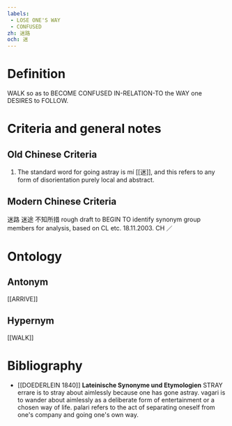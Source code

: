```yaml
---
labels: 
 - LOSE ONE'S WAY
 - CONFUSED
zh: 迷路
och: 迷
---
```


# Definition
WALK so as to BECOME CONFUSED IN-RELATION-TO the WAY one DESIRES to FOLLOW.
# Criteria and general notes
## Old Chinese Criteria
1. The standard word for going astray is mí [[迷]], and this refers to any form of disorientation purely local and abstract.
## Modern Chinese Criteria
迷路
迷途
不知所措
rough draft to BEGIN TO identify synonym group members for analysis, based on CL etc. 18.11.2003. CH ／
# Ontology

## Antonym
[[ARRIVE]]
## Hypernym
[[WALK]]
# Bibliography
- [[DOEDERLEIN 1840]]
**Lateinische Synonyme und Etymologien** 
STRAY
errare is to stray about aimlessly because one has gone astray.
vagari is to wander about aimlessly as a deliberate form of entertainment or a chosen way of life.
palari refers to the act of separating oneself from one's company and going one's own way.